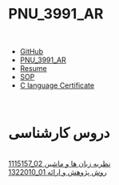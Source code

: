 # PNU_3991_AR
<br>
<ul>
  <li><a href="https://github.com/mohsen-shakiba" target="_blank">GitHub</a></li>
  <li><a href="https://github.com/mohsen-shakiba/PNU_3991_AR" target="_blank">PNU_3991_AR</a></li>
  <li><a href="https://mohsen-shakiba.github.io/" target="_blank">Resume</a></li>
  <li><a href="https://github.com/mohsen-shakiba" target="_blank">SOP</a></li>
  <li><a href="https://github.com/mohsen-shakiba" target="_blank">C language Certificate</a></li>
  </ul>
<br>

# دروس کارشناسی

<br>  
<a href="https://github.com/mohsen-shakiba" target="_blank">
1115157_02 نظریه زبان ها و ماشین
</a>
<br>
  <a href="https://github.com/mohsen-shakiba" target="_blank">
1322010_01 روش پژوهش و ارائه
</a>
